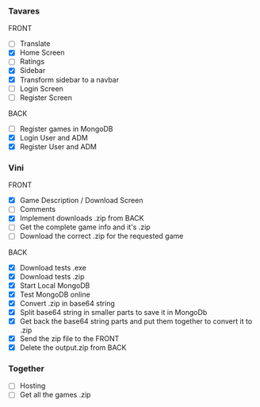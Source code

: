 ### Tavares

FRONT

- [ ] Translate
- [X] Home Screen
- [ ] Ratings
- [X] Sidebar
- [X] Transform sidebar to a navbar
- [ ] Login Screen 
- [ ] Register Screen

BACK

- [ ] Register games in MongoDB
- [x] Login User and ADM
- [x] Register User and ADM

### Vini

FRONT 

- [x] Game Description / Download Screen
- [ ] Comments
- [x] Implement downloads .zip from BACK
- [ ] Get the complete game info and it's .zip
- [ ] Download the correct .zip for the requested game

BACK

- [x] Download tests .exe
- [x] Download tests .zip
- [x] Start Local MongoDB 
- [x] Test MongoDB online
- [x] Convert .zip in base64 string
- [x] Split base64 string in smaller parts to save it in MongoDb
- [x] Get back the base64 string parts and put them together to convert it to .zip
- [x] Send the zip file to the FRONT
- [x] Delete the output.zip from BACK

### Together

- [ ] Hosting
- [ ] Get all the games .zip
